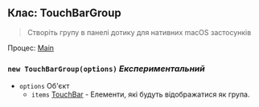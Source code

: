 ## Клас: TouchBarGroup

> Створіть групу в панелі дотику для нативних macOS застосунків

Процес: [Main](../tutorial/quick-start.md#main-process)

### `new TouchBarGroup(options)` *Експериментальний*

* `options` Об'єкт 
  * `items` [TouchBar](touch-bar.md) - Елементи, які будуть відображатися як група.